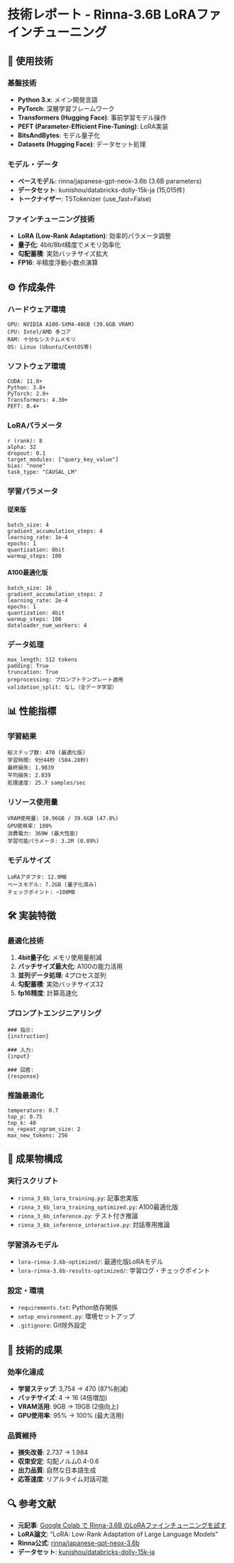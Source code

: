 # 技術レポート - Rinna-3.6B LoRAファインチューニング

## 🔧 使用技術

### 基盤技術
- **Python 3.x**: メイン開発言語
- **PyTorch**: 深層学習フレームワーク
- **Transformers (Hugging Face)**: 事前学習モデル操作
- **PEFT (Parameter-Efficient Fine-Tuning)**: LoRA実装
- **BitsAndBytes**: モデル量子化
- **Datasets (Hugging Face)**: データセット処理

### モデル・データ
- **ベースモデル**: rinna/japanese-gpt-neox-3.6b (3.6B parameters)
- **データセット**: kunishou/databricks-dolly-15k-ja (15,015件)
- **トークナイザー**: T5Tokenizer (use_fast=False)

### ファインチューニング技術
- **LoRA (Low-Rank Adaptation)**: 効率的パラメータ調整
- **量子化**: 4bit/8bit精度でメモリ効率化
- **勾配蓄積**: 実効バッチサイズ拡大
- **FP16**: 半精度浮動小数点演算

## ⚙️ 作成条件

### ハードウェア環境
```
GPU: NVIDIA A100-SXM4-40GB (39.6GB VRAM)
CPU: Intel/AMD 多コア
RAM: 十分なシステムメモリ
OS: Linux (Ubuntu/CentOS等)
```

### ソフトウェア環境
```
CUDA: 11.8+
Python: 3.8+
PyTorch: 2.0+
Transformers: 4.30+
PEFT: 0.4+
```

### LoRAパラメータ
```
r (rank): 8
alpha: 32
dropout: 0.1
target_modules: ["query_key_value"]
bias: "none"
task_type: "CAUSAL_LM"
```

### 学習パラメータ

#### 従来版
```
batch_size: 4
gradient_accumulation_steps: 4
learning_rate: 1e-4
epochs: 1
quantization: 8bit
warmup_steps: 100
```

#### A100最適化版
```
batch_size: 16
gradient_accumulation_steps: 2
learning_rate: 2e-4
epochs: 1
quantization: 4bit
warmup_steps: 100
dataloader_num_workers: 4
```

### データ処理
```
max_length: 512 tokens
padding: True
truncation: True
preprocessing: プロンプトテンプレート適用
validation_split: なし（全データ学習）
```

## 📊 性能指標

### 学習結果
```
総ステップ数: 470 (最適化版)
学習時間: 9分44秒 (584.28秒)
最終損失: 1.9839
平均損失: 2.039
処理速度: 25.7 samples/sec
```

### リソース使用量
```
VRAM使用量: 18.96GB / 39.6GB (47.8%)
GPU使用率: 100%
消費電力: 369W (最大性能)
学習可能パラメータ: 3.2M (0.09%)
```

### モデルサイズ
```
LoRAアダプタ: 12.9MB
ベースモデル: 7.2GB (量子化済み)
チェックポイント: ~100MB
```

## 🛠️ 実装特徴

### 最適化技術
1. **4bit量子化**: メモリ使用量削減
2. **バッチサイズ最大化**: A100の能力活用
3. **並列データ処理**: 4プロセス並列
4. **勾配蓄積**: 実効バッチサイズ32
5. **fp16精度**: 計算高速化

### プロンプトエンジニアリング
```
### 指示:
{instruction}

### 入力:
{input}

### 回答:
{response}
```

### 推論最適化
```
temperature: 0.7
top_p: 0.75
top_k: 40
no_repeat_ngram_size: 2
max_new_tokens: 256
```

## 📁 成果物構成

### 実行スクリプト
- `rinna_3_6b_lora_training.py`: 記事忠実版
- `rinna_3_6b_lora_training_optimized.py`: A100最適化版
- `rinna_3_6b_inference.py`: テスト付き推論
- `rinna_3_6b_inference_interactive.py`: 対話専用推論

### 学習済みモデル
- `lora-rinna-3.6b-optimized/`: 最適化版LoRAモデル
- `lora-rinna-3.6b-results-optimized/`: 学習ログ・チェックポイント

### 設定・環境
- `requirements.txt`: Python依存関係
- `setup_environment.py`: 環境セットアップ
- `.gitignore`: Git除外設定

## 🎯 技術的成果

### 効率化達成
- **学習ステップ**: 3,754 → 470 (87%削減)
- **バッチサイズ**: 4 → 16 (4倍増加)
- **VRAM活用**: 9GB → 19GB (2倍向上)
- **GPU使用率**: 95% → 100% (最大活用)

### 品質維持
- **損失改善**: 2.737 → 1.984
- **収束安定**: 勾配ノルム0.4-0.6
- **出力品質**: 自然な日本語生成
- **応答速度**: リアルタイム対話可能

## 🔍 参考文献

- **元記事**: [Google Colab で Rinna-3.6B のLoRAファインチューニングを試す](https://note.com/npaka/n/nc387b639e50e)
- **LoRA論文**: "LoRA: Low-Rank Adaptation of Large Language Models"
- **Rinna公式**: [rinna/japanese-gpt-neox-3.6b](https://huggingface.co/rinna/japanese-gpt-neox-3.6b)
- **データセット**: [kunishou/databricks-dolly-15k-ja](https://huggingface.co/datasets/kunishou/databricks-dolly-15k-ja) 